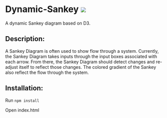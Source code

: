 # Dynamic-Sankey [![](https://img.shields.io/badge/license-MIT-blue.svg)](https://github.com/ORNL-AMO/Dynamic-Sankey/blob/master/LICENSE.txt)

A dynamic Sankey diagram based on D3.

## Description:

A Sankey Diagram is often used to show flow through a system.
Currently, the Sankey Diagram takes inputs through the input boxes
associated with each arrow. From there, the Sankey Diagram should 
detect changes and re-adjust itself to reflect those changes.
The colored gradient of the Sankey also reflect the flow 
through the system. 

## Installation:
Run `npm install`  

Open index.html

